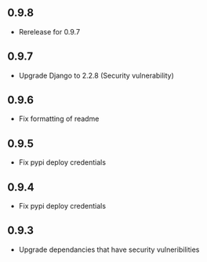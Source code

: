 0.9.8
-----
- Rerelease for 0.9.7

0.9.7
-----
- Upgrade Django to 2.2.8 (Security vulnerability)

0.9.6
-----
- Fix formatting of readme

0.9.5
-----
- Fix pypi deploy credentials

0.9.4
-----
- Fix pypi deploy credentials

0.9.3
-----
- Upgrade dependancies that have security vulneribilities
